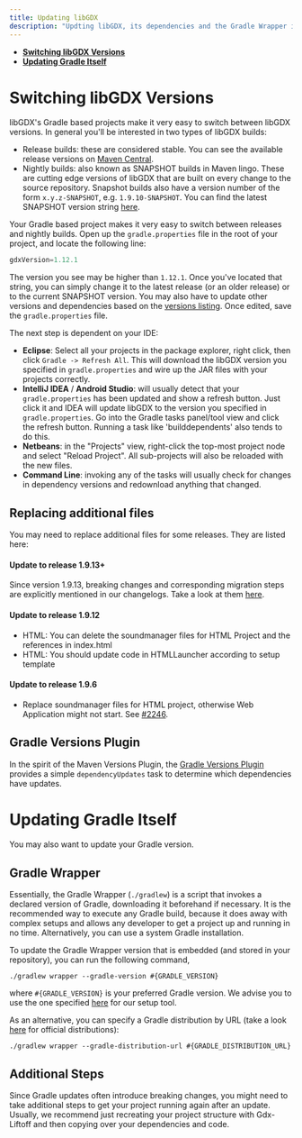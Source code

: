 ```yaml
---
title: Updating libGDX
description: "Updting libGDX, its dependencies and the Gradle Wrapper itself is straight-forward. Start by opening up the build.gradle file in the root of your project."
---
```

* [**Switching libGDX Versions**](#switching-libgdx-versions)
* [**Updating Gradle Itself**](#updating-gradle-itself)

# Switching libGDX Versions
libGDX's Gradle based projects make it very easy to switch between libGDX versions. In general you'll be interested in two types of libGDX builds:

* Release builds: these are considered stable. You can see the available release versions on [Maven Central](https://search.maven.org/search?q=g:com.badlogicgames.gdx%20AND%20a:gdx).
* Nightly builds: also known as SNAPSHOT builds in Maven lingo. These are cutting edge versions of libGDX that are built on every change to the source repository. Snapshot builds also have a version number of the form `x.y.z-SNAPSHOT`, e.g. `1.9.10-SNAPSHOT`. You can find the latest SNAPSHOT version string [here](https://github.com/libgdx/libgdx/blob/master/gradle.properties#L8).

Your Gradle based project makes it very easy to switch between releases and nightly builds. Open up the `gradle.properties` file in the root of your project, and locate the following line:

```gradle
gdxVersion=1.12.1
```

The version you see may be higher than `1.12.1`. Once you've located that string, you can simply change it to the latest release (or an older release) or to the current SNAPSHOT version. You may also have to update other versions and dependencies based on the [versions listing](/dev/versions/). Once edited, save the `gradle.properties` file.

The next step is dependent on your IDE:

* **Eclipse**: Select all your projects in the package explorer, right click, then click `Gradle -> Refresh All`. This will download the libGDX version you specified in `gradle.properties` and wire up the JAR files with your projects correctly.
* **IntelliJ IDEA** / **Android Studio**: will usually detect that your `gradle.properties` has been updated and show a refresh button. Just click it and IDEA will update libGDX to the version you specified in `gradle.properties`. Go into the Gradle tasks panel/tool view and click the refresh button. Running a task like 'builddependents' also tends to do this.
* **Netbeans**: in the "Projects" view, right-click the top-most project node and select "Reload Project". All sub-projects will also be reloaded with the new files.
* **Command Line**: invoking any of the tasks will usually check for changes in dependency versions and redownload anything that changed.

## Replacing additional files

You may need to replace additional files for some releases. They are listed here:

#### Update to release 1.9.13+
Since version 1.9.13, breaking changes and corresponding migration steps are explicitly mentioned in our changelogs. Take a look at them [here](/news/changelog/).

#### Update to release 1.9.12

* HTML: You can delete the soundmanager files for HTML Project and the references in index.html
* HTML: You should update code in HTMLLauncher according to setup template

#### Update to release 1.9.6
* Replace soundmanager files for HTML project, otherwise Web Application might not start. See [#2246](https://github.com/libgdx/libgdx/pull/4426).

## Gradle Versions Plugin

In the spirit of the Maven Versions Plugin, the [Gradle Versions Plugin](https://github.com/ben-manes/gradle-versions-plugin) provides a simple `dependencyUpdates` task to determine which dependencies have updates.

# Updating Gradle Itself
You may also want to update your Gradle version.

## Gradle Wrapper
Essentially, the Gradle Wrapper (`./gradlew`) is a script that invokes a declared version of Gradle, downloading it beforehand if necessary. It is the recommended way to execute any Gradle build, because it does away with complex setups and allows any developer to get a project up and running in no time. Alternatively, you can use a system Gradle installation.

To update the Gradle Wrapper version that is embedded (and stored in your repository), you can run the following command,

```
./gradlew wrapper --gradle-version #{GRADLE_VERSION}
```

where `#{GRADLE_VERSION}` is your preferred Gradle version. We advise you to use the one specified [here](https://github.com/libgdx/libgdx/blob/master/extensions/gdx-setup/res/com/badlogic/gdx/setup/resources/gradle/wrapper/gradle-wrapper.properties#L3) for our setup tool.

As an alternative, you can specify a Gradle distribution by URL (take a look [here](https://services.gradle.org) for official distributions):

```
./gradlew wrapper --gradle-distribution-url #{GRADLE_DISTRIBUTION_URL}
```

## Additional Steps
Since Gradle updates often introduce breaking changes, you might need to take additional steps to get your project running again after an update. Usually, we recommend just recreating your project structure with Gdx-Liftoff and then copying over your dependencies and code.  
